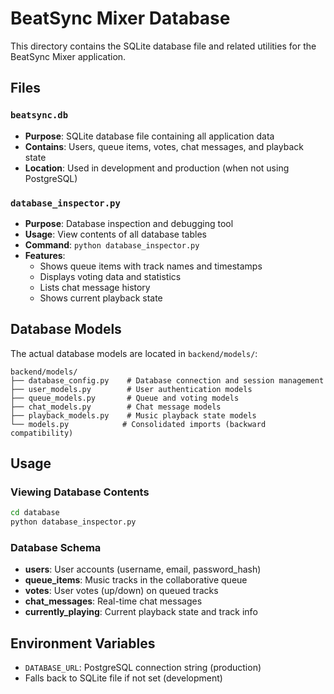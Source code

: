 # BeatSync Mixer Database

This directory contains the SQLite database file and related utilities for the BeatSync Mixer application.

## Files

### `beatsync.db`
- **Purpose**: SQLite database file containing all application data
- **Contains**: Users, queue items, votes, chat messages, and playback state
- **Location**: Used in development and production (when not using PostgreSQL)

### `database_inspector.py`
- **Purpose**: Database inspection and debugging tool
- **Usage**: View contents of all database tables
- **Command**: `python database_inspector.py`
- **Features**: 
  - Shows queue items with track names and timestamps
  - Displays voting data and statistics
  - Lists chat message history
  - Shows current playback state

## Database Models

The actual database models are located in `backend/models/`:

```
backend/models/
├── database_config.py    # Database connection and session management
├── user_models.py        # User authentication models
├── queue_models.py       # Queue and voting models  
├── chat_models.py        # Chat message models
├── playback_models.py    # Music playback state models
└── models.py            # Consolidated imports (backward compatibility)
```

## Usage

### Viewing Database Contents
```bash
cd database
python database_inspector.py
```

### Database Schema
- **users**: User accounts (username, email, password_hash)
- **queue_items**: Music tracks in the collaborative queue
- **votes**: User votes (up/down) on queued tracks
- **chat_messages**: Real-time chat messages
- **currently_playing**: Current playback state and track info

## Environment Variables

- `DATABASE_URL`: PostgreSQL connection string (production)
- Falls back to SQLite file if not set (development)
